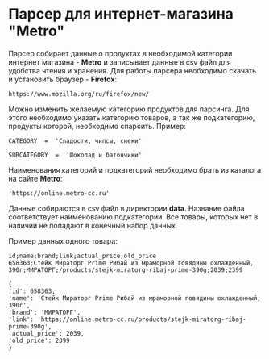 # Парсер для интернет-магазина "Metro"

Парсер собирает данные о продуктах в необходимой категории интернет магазина - **Metro** и записывает данные в csv файл для удобства чтения и хранения.
Для работы парсера необходимо скачать и установить браузер - **Firefox**:
```
https://www.mozilla.org/ru/firefox/new/
```

Можно изменить желаемую категорию продуктов для парсинга. Для этого необходимо указать категорию товаров, а так же подкатегорию, продукты которой, необходимо спарсить.
Пример:
```
CATEGORY  =  'Сладости, чипсы, снеки'

SUBCATEGORY  =  'Шоколад и батончики'
```
Наименования категорий и подкатегорий необходимо брать из каталога на сайте **Metro**:
```
'https://online.metro-cc.ru'
```
Данные собираются в csv файл в директории **data**. Название файла соответствует наименованию подкатегории.
Все товары, которых нет в наличии не попадают в конечный набор данных.

Пример данных одного товара:
```
id;name;brand;link;actual_price;old_price
658363;Стейк Мираторг Prime Рибай из мраморной говядины охлажденный, 390г;МИРАТОРГ;/products/stejk-miratorg-ribaj-prime-390g;2039;2399
```
```
{
'id': 658363,
'name': 'Стейк Мираторг Prime Рибай из мраморной говядины охлажденный, 390г',
'brand': 'МИРАТОРГ',
'link': 'https://online.metro-cc.ru/products/stejk-miratorg-ribaj-prime-390g',
'actual_price': 2039,
'old_price': 2399
}
```

